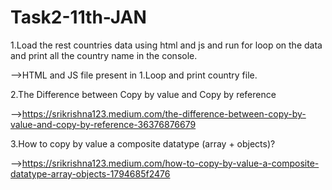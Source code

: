 # Task2-11th-JAN

1.Load the rest countries data using html and js and run for loop on the data and print all the country name in the console.

-->HTML and JS file present in 1.Loop and print country file.

2.The Difference between Copy by value and Copy by reference

-->https://srikrishna123.medium.com/the-difference-between-copy-by-value-and-copy-by-reference-36376876679

3.How to copy by value a composite datatype (array + objects)?

-->https://srikrishna123.medium.com/how-to-copy-by-value-a-composite-datatype-array-objects-1794685f2476




